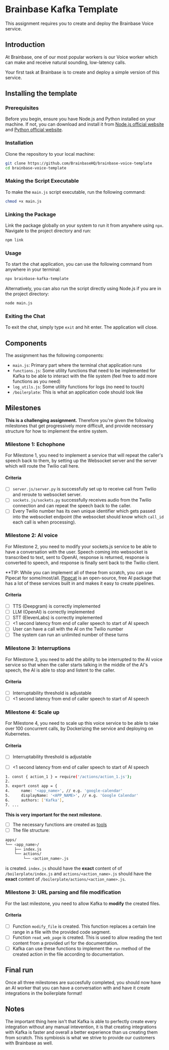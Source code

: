 # Brainbase Kafka Template

This assignment requires you to create and deploy the Brainbase Voice service.

## Introduction

At Brainbase, one of our most popular workers is our Voice worker which can make and receive natural sounding, low-latency calls.

Your first task at Brainbase is to create and deploy a simple version of this service.

## Installing the template

### Prerequisites

Before you begin, ensure you have Node.js and Python installed on your machine. If not, you can download and install it from [Node.js official website](https://nodejs.org/) and [Python official website](https://www.python.org/).

### Installation

Clone the repository to your local machine:

```bash
git clone https://github.com/BrainbaseHQ/brainbase-voice-template
cd brainbase-voice-template
```

### Making the Script Executable

To make the `main.js` script executable, run the following command:

```bash
chmod +x main.js
```

### Linking the Package

Link the package globally on your system to run it from anywhere using `npx`. Navigate to the project directory and run:

```bash
npm link
```

### Usage

To start the chat application, you can use the following command from anywhere in your terminal:

```bash
npx brainbase-kafka-template
```

Alternatively, you can also run the script directly using Node.js if you are in the project directory:

```bash
node main.js
```

### Exiting the Chat

To exit the chat, simply type `exit` and hit enter. The application will close.

## Components

The assignment has the following components:

- `main.js`: Primary part where the terminal chat application runs
- `functions.js`: Some utility functions that need to be implemented for Kafka to be able to interact with the file system (feel free to add more functions as you need)
- `log_utils.js`: Some utility functions for logs (no need to touch)
- `/boilerplate`: This is what an application code should look like

## Milestones

**This is a challenging assignment.** Therefore you're given the following milestones that get progressively more difficult, and provide necessary structure for how to implement the entire system.

### Milestone 1: Echophone
For Milestone 1, you need to implement a service that will repeat the caller's speech back to them, by setting up the Websocket server and the server which will route the Twilio call here.

#### Criteria
- [ ] `server.js/server.py` is successfully set up to receive call from Twilio and reroute to websocket server.
- [ ] `sockets.js/sockets.py` successfully receives audio from the Twilio connection and can repeat the speech back to the caller.
- [ ] Every Twilio number has its own unique identifier which gets passed into the websocket endpoint (the websocket should know which `call_id` each call is when processing).

### Milestone 2: AI voice
For Milestone 2, you need to modify your sockets.js service to be able to have a conversation with the user. Speech coming into websocket is transcribed to text, sent to OpenAI, response is returned, response is converted to speech, and response is finally sent back to the Twilio client.

**TIP: While you can implement all of these from scratch, you can use Pipecat for some/most/all. [Pipecat](https://github.com/pipecat-ai/pipecat) is an open-source, free AI package that has a lot of these services built in and makes it easy to create pipelines.

#### Criteria
- [ ] TTS (Deepgram) is correctly implemented
- [ ] LLM (OpenAI) is correctly implemented
- [ ] STT (ElevenLabs) is correctly implemented
- [ ] <1 second latency from end of caller speech to start of AI speech
- [ ] User can have a call with the AI on the Twilio number 
- [ ] The system can run an unlimited number of these turns

### Milestone 3: Interruptions
For Milestone 3, you need to add the ability to be interrupted to the AI voice service so that when the caller starts talking in the middle of the AI's speech, the AI is able to stop and listent to the caller.

#### Criteria
- [ ] Interruptability threshold is adjustable
- [ ] <1 second latency from end of caller speech to start of AI speech

### Milestone 4: Scale up
For Milestone 4, you need to scale up this voice service to be able to take over 100 concurrent calls, by Dockerizing the service and deploying on Kubernetes.

#### Criteria
- [ ] Interruptability threshold is adjustable
- [ ] <1 second latency from end of caller speech to start of AI speech

      
```bash
1. const { action_1 } = require('/actions/action_1.js');
2. 
3. export const app = {
4.     name: '<app_name>', // e.g. 'google-calendar'
5.     displayName: '<APP_NAME>', // e.g. 'Google Calendar'
6.     authors: ['Kafka'],
7. ...
```
**This is very important for the next milestone.**
- [ ] The necessary functions are created as [tools](https://platform.openai.com/docs/guides/function-calling)  
- [ ] The file structure:
```bash
apps/
└── <app_name>/
    ├── index.js
    └── actions/
        └── <action_name>.js
```
is created. `index.js` should have the **exact** content of of `/boilerplate/index.js` and `actions/<action_name>.js` should have the **exact** content of `/boilerplate/actions/<action_name>.js`.

### Milestone 3: URL parsing and file modification
For the last milestone, you need to allow Kafka to **modify** the created files.

#### Criteria
- [ ] Function `modify_file` is created. This function replaces a certain line range in a file with the provided code segment.
- [ ] Function `read_web_page` is created. This is used to allow reading the text content from a provided url for the documentation.
- [ ] Kafka can use these functions to implement the `run` method of the created action in the file according to documentation.

## Final run
Once all three milestones are succesfully completed, you should now have an AI worker that you can have a conversation with and have it create integrations in the boilerplate format!

## Notes
The important thing here isn't that Kafka is able to perfectly create every integration without any manual intevention, it is that creating integrations with Kafka is faster and overall a better experience than us creating them from scratch. This symbiosis is what we strive to provide our customers with Brainbase as well.
